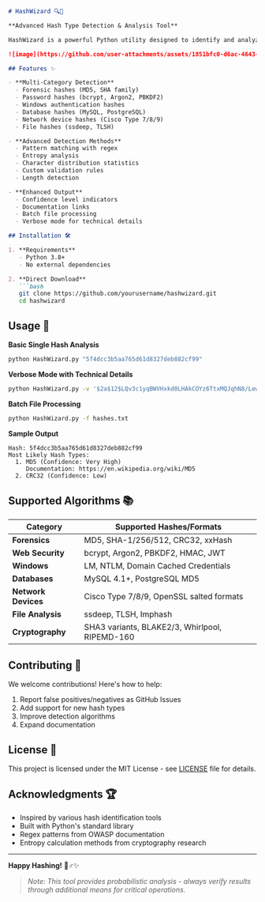 ```markdown
# HashWizard 🔍🔐

**Advanced Hash Type Detection & Analysis Tool**

HashWizard is a powerful Python utility designed to identify and analyze various types of cryptographic hashes and encrypted strings. Perfect for security researchers, forensic analysts, and penetration testers working in cybersecurity investigations.

![image](https://github.com/user-attachments/assets/1851bfc0-d6ac-4643-9d11-91afb6980e2d)

## Features ✨

- **Multi-Category Detection**
  - Forensic hashes (MD5, SHA family)
  - Password hashes (bcrypt, Argon2, PBKDF2)
  - Windows authentication hashes
  - Database hashes (MySQL, PostgreSQL)
  - Network device hashes (Cisco Type 7/8/9)
  - File hashes (ssdeep, TLSH)

- **Advanced Detection Methods**
  - Pattern matching with regex
  - Entropy analysis
  - Character distribution statistics
  - Custom validation rules
  - Length detection

- **Enhanced Output**
  - Confidence level indicators
  - Documentation links
  - Batch file processing
  - Verbose mode for technical details

## Installation 🛠️

1. **Requirements**
   - Python 3.8+
   - No external dependencies

2. **Direct Download**
   ```bash
   git clone https://github.com/yourusername/hashwizard.git
   cd hashwizard
   ```

## Usage 🚀

**Basic Single Hash Analysis**
```bash
python HashWizard.py "5f4dcc3b5aa765d61d8327deb882cf99"
```

**Verbose Mode with Technical Details**
```bash
python HashWizard.py -v '$2a$12$LQv3c1yqBWVHxkd0LHAkCOYz6TtxMQJqhN8/LewdBO.BtXHJMgKlO'
```

**Batch File Processing**
```bash
python HashWizard.py -f hashes.txt
```

**Sample Output**
```
Hash: 5f4dcc3b5aa765d61d8327deb882cf99
Most Likely Hash Types:
  1. MD5 (Confidence: Very High)
     Documentation: https://en.wikipedia.org/wiki/MD5
  2. CRC32 (Confidence: Low)
```

## Supported Algorithms 📚

| Category           | Supported Hashes/Formats                                   |
|--------------------|-----------------------------------------------------------|
| **Forensics**      | MD5, SHA-1/256/512, CRC32, xxHash                         |
| **Web Security**   | bcrypt, Argon2, PBKDF2, HMAC, JWT                         |
| **Windows**        | LM, NTLM, Domain Cached Credentials                       |
| **Databases**      | MySQL 4.1+, PostgreSQL MD5                                |
| **Network Devices**| Cisco Type 7/8/9, OpenSSL salted formats                  |
| **File Analysis**  | ssdeep, TLSH, Imphash                                     |
| **Cryptography**   | SHA3 variants, BLAKE2/3, Whirlpool, RIPEMD-160            |

## Contributing 🤝

We welcome contributions! Here's how to help:
1. Report false positives/negatives as GitHub Issues
2. Add support for new hash types
3. Improve detection algorithms
4. Expand documentation


## License 📜

This project is licensed under the MIT License - see [LICENSE](LICENSE) file for details.

## Acknowledgments 🏆

- Inspired by various hash identification tools
- Built with Python's standard library
- Regex patterns from OWASP documentation
- Entropy calculation methods from cryptography research

---

**Happy Hashing!** 🧙♂️✨

> *Note: This tool provides probabilistic analysis - always verify results through additional means for critical operations.*
```
